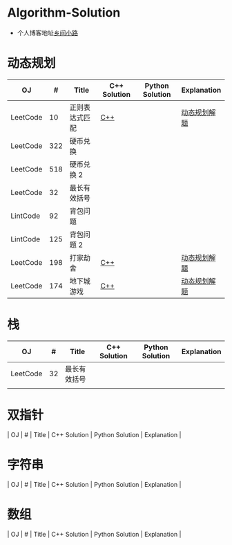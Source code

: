 # Algorithm-Solution

- 个人博客地址[乡间小路](http://www.flyrie.top)

# 动态规划
| OJ       | #   | Title          | C++ Solution                                                                                                         | Python Solution | Explanation                                                                           |
| -------- | --- | -------------- | -------------------------------------------------------------------------------------------------------------------- | --------------- | ------------------------------------------------------------------------------------- |
| LeetCode | 10  | 正则表达式匹配 | [C++](https://github.com/feipxyz/Algorithm-Solution/blob/master/Dynamic%20Programming/RegularExpressionMatching.cpp) |                 | [动态规划解题](http://flyrie.top/2018/08/15/Dynamic_Programming_Algorithm_Solutions/) |
| LeetCode | 322 | 硬币兑换       |                                                                                                                      |                 |                                                                                       |
| LeetCode | 518 | 硬币兑换 2     |                                                                                                                      |                 |                                                                                       |
| LeetCode | 32  | 最长有效括号   |                                                                                                                      |                 |                                                                                       |
| LintCode | 92  | 背包问题       |                                                                                                                      |                 |                                                                                       |
| LintCode | 125 | 背包问题 2     |                                                                                                                      |                 |                                                                                       |
| LeetCode | 198 | 打家劫舍       | [C++](https://github.com/feipxyz/Algorithm-Solution/blob/master/Dynamic%20Programming/HouseRobber.cpp)               |                 | [动态规划解题](http://flyrie.top/2018/08/15/Dynamic_Programming_Algorithm_Solutions/) |
| LeetCode | 174 | 地下城游戏     | [C++](https://github.com/feipxyz/Algorithm-Solution/blob/master/Dynamic%20Programming/DungeonGame.cpp)               |                 | [动态规划解题](http://flyrie.top/2018/08/15/Dynamic_Programming_Algorithm_Solutions/) |

# 栈
| OJ       | #   | Title                    | C++ Solution | Python Solution | Explanation |
| -------- | --- | ------------------------ | ------------ | --------------- | ----------- |
| LeetCode | 32  | 最长有效括号 |              |                 |             |
|          |     |                          |              |                 |             |

# 双指针
| OJ       | #   | Title                       | C++ Solution | Python Solution | Explanation |

# 字符串
| OJ       | #   | Title                       | C++ Solution | Python Solution | Explanation |

# 数组
| OJ       | #   | Title                       | C++ Solution | Python Solution | Explanation |
